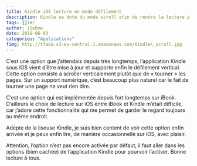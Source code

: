 ```yaml
---
title: Kindle iOS lecture en mode défilement
description: Kindle se dote du mode scroll afin de rendre la lecture plus agréable sur écran numérique. A la manière de iBook, Kindle vient de mettre à jour son application pour iOS.
tags: [](#)
author: iSebmo
date: 2018-06-03
categories: "Applications"
fimg: http://tfada.s3-eu-central-1.amazonaws.com/Kindle\_scroll.jpg
---
```


C’est une option que j’attendais depuis très longtemps, l’application Kindle sous iOS vient d’être mise à jour et supporte enfin le défilement vertical.  Cette option consiste à scroller verticalement plutôt que de « tourner » les pages. Sur un support numérique, c’est beaucoup plus naturel car le fait de tourner une page ne veut rien dire. 

C’est une option qui est implémentée depuis fort longtemps sur iBook. D’ailleurs le choix de lecture sur iOS entre iBook et Kindle m’était difficile, car j’adore cette fonctionnalité qui me permet de garder le regard toujours au même endroit. 

Adepte de la liseuse Kindle, je suis bien content de voir cette option enfin arrivée et je peux enfin lire, de manière occasionnelle sur iOS, avec plaisir. 

Attention, l’option n’est pas encore activée par défaut, il faut aller dans les options (bien cachée) de l’application Kindle pour pourvoir l’activer. Bonne lecture à tous. 